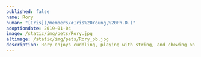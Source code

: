 ```yaml
---
published: false
name: Rory
human: "[Iris](/members/#Iris%20Young,%20Ph.D.)"
adoptiondate: 2019-01-04
image: /static/img/pets/Rory.jpg
altimage: /static/img/pets/Rory_pb.jpg
description: Rory enjoys cuddling, playing with string, and chewing on electrical cords. He sheds one-half cat of fur weekly.
---
```

